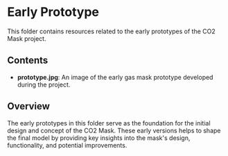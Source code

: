 # Early Prototype

This folder contains resources related to the early prototypes of the CO2 Mask project.

## Contents

- **prototype.jpg**: An image of the early gas mask prototype developed during the project.

## Overview

The early prototypes in this folder serve as the foundation for the initial design and concept of the CO2 Mask. These early versions helps to shape the final model by providing key insights into the mask's design, functionality, and potential improvements.
